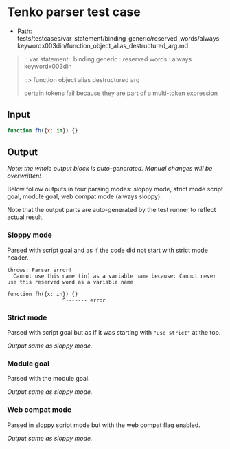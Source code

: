 # Tenko parser test case

- Path: tests/testcases/var_statement/binding_generic/reserved_words/always_keywordx003din/function_object_alias_destructured_arg.md

> :: var statement : binding generic : reserved words : always keywordx003din
>
> ::> function object alias destructured arg
>
> certain tokens fail because they are part of a multi-token expression

## Input

`````js
function fh({x: in}) {}
`````

## Output

_Note: the whole output block is auto-generated. Manual changes will be overwritten!_

Below follow outputs in four parsing modes: sloppy mode, strict mode script goal, module goal, web compat mode (always sloppy).

Note that the output parts are auto-generated by the test runner to reflect actual result.

### Sloppy mode

Parsed with script goal and as if the code did not start with strict mode header.

`````
throws: Parser error!
  Cannot use this name (in) as a variable name because: Cannot never use this reserved word as a variable name

function fh({x: in}) {}
                  ^------- error
`````

### Strict mode

Parsed with script goal but as if it was starting with `"use strict"` at the top.

_Output same as sloppy mode._

### Module goal

Parsed with the module goal.

_Output same as sloppy mode._

### Web compat mode

Parsed in sloppy script mode but with the web compat flag enabled.

_Output same as sloppy mode._
